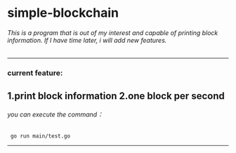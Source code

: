# simple-blockchain
###### This is a program that is out of my interest and capable of printing block information. If I have time later, i will add new features.
----------
###  current feature:
1.print block information
2.one block per second
------------
###### *you can execute the command*：
     go run main/test.go 
----------